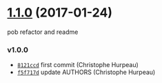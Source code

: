 <a name="1.1.0"></a>
# [1.1.0](https://github.com/christophehurpeau/promise-callback-factory/compare/v1.0.0...v1.1.0) (2017-01-24)

pob refactor and readme


### v1.0.0

- [`8121ccd`](https://github.com/christophehurpeau/promise-callback-factory/commit/8121ccd2ae6cc49faea2ef34190b3b75b0107bd4) first commit (Christophe Hurpeau)
- [`f5f717d`](https://github.com/christophehurpeau/promise-callback-factory/commit/f5f717d96930d70f98803c34c6669809e0cf1b6a) update AUTHORS (Christophe Hurpeau)
